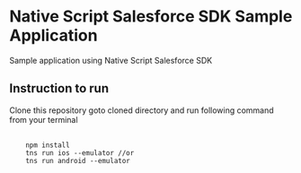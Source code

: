 <link rel="stylesheet" href="https://highlightjs.org/static/demo/styles/default.css">
<link rel="stylesheet" href="https://highlightjs.org/static/demo/styles/androidstudio.css">

<script src="https://highlightjs.org/static/highlight.site.pack.js"></script>
<script>hljs.initHighlightingOnLoad();</script>

# Native Script Salesforce SDK Sample Application

Sample application using Native Script Salesforce SDK

## Instruction to run

Clone this repository goto cloned directory and run following command from your terminal
<pre>
  <code class="javascript">
    npm install
    tns run ios --emulator //or
    tns run android --emulator
  </code>
</pre>
